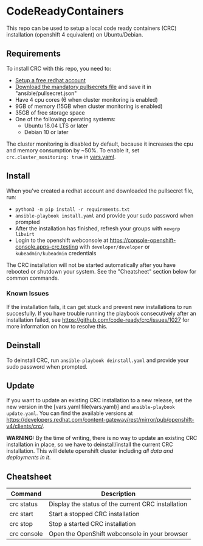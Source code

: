 # CodeReadyContainers
This repo can be used to setup a local code ready containers (CRC) installation (openshift 4 equivalent) on Ubuntu/Debian.

## Requirements
To install CRC with this repo, you need to:
* [Setup a free redhat account](https://www.google.com/url?sa=t&rct=j&q=&esrc=s&source=web&cd=&cad=rja&uact=8&ved=2ahUKEwjGw8bPx9L3AhUNCewKHT11D7EQFnoECAYQAQ&url=https%3A%2F%2Fwww.redhat.com%2Fwapps%2Fugc%2Fregister.html&usg=AOvVaw0XN5agOwobjJWWJmiitUP7)
* [Download the mandatory pullsecrets file](https://console.redhat.com/openshift/install/pull-secret) and save it in "ansible/pullsecret.json"
* Have 4 cpu cores (6 when cluster monitoring is enabled)
* 9GB of memory (15GB when cluster monitoring is enabled)
* 35GB of free storage space
* One of the following operating systems:
    - Ubuntu 18.04 LTS or later
    - Debian 10 or later

The cluster monitoring is disabled by default, because it increases the cpu and memory consumption by ~50%.
To enable it, set `crc.cluster_monitoring: true` in [vars.yaml](vars.yaml).

## Install
When you've created a redhat account and downloaded the pullsecret file, run:
  * `python3 -m pip install -r requirements.txt`
  * `ansible-playbook install.yaml` and provide your sudo password when prompted
  * After the installation has finished, refresh your groups with `newgrp libvirt`
  * Login to the openshift webconsole at https://console-openshift-console.apps-crc.testing
    with `developer/developer` or `kubeadmin/kubeadmin` credentials

The CRC installation will not be started automatically after you have rebooted or shutdown your system. See the "Cheatsheet" section below for common commands.

### Known Issues
If the installation fails, it can get stuck and prevent new installations to run succesfully. If you have trouble running the playbook consecutively after an installation failed, see https://github.com/code-ready/crc/issues/1027 for more information on how to resolve this.

## Deinstall
To deinstall CRC, run `ansible-playbook deinstall.yaml` and provide your sudo password when prompted.

## Update
If you want to update an existing CRC installation to a new release, set the new version in
the [vars.yaml file(vars.yaml)] and `ansible-playbook update.yaml`. You can find the available
versions at https://developers.redhat.com/content-gateway/rest/mirror/pub/openshift-v4/clients/crc/.

**WARNING:** By the time of writing, there is no way to update an existing CRC installation in place, so we have to deinstall/install the current CRC installation. This will delete openshift cluster including *all data and deployments in it*.

## Cheatsheet
| Command     | Description                                        |
| ----------- | -------------------------------------------------- |
| crc status  | Display the status of the current CRC installation |
| crc start   | Start a stopped CRC installation                   |
| crc stop    | Stop a started CRC installation                    |
| crc console | Open the OpenShift webconsole in your browser      |
